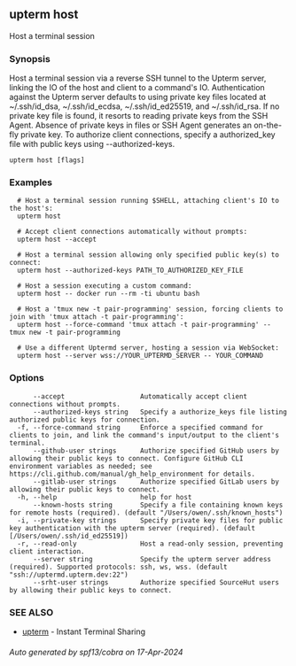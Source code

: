 ## upterm host

Host a terminal session

### Synopsis

Host a terminal session via a reverse SSH tunnel to the Upterm server, linking the IO of the host
and client to a command's IO. Authentication against the Upterm server defaults to using private key files located
at ~/.ssh/id_dsa, ~/.ssh/id_ecdsa, ~/.ssh/id_ed25519, and ~/.ssh/id_rsa. If no private key file is found, it resorts
to reading private keys from the SSH Agent. Absence of private keys in files or SSH Agent generates an on-the-fly
private key. To authorize client connections, specify a authorized_key file with public keys using --authorized-keys.

```
upterm host [flags]
```

### Examples

```
  # Host a terminal session running $SHELL, attaching client's IO to the host's:
  upterm host

  # Accept client connections automatically without prompts:
  upterm host --accept

  # Host a terminal session allowing only specified public key(s) to connect:
  upterm host --authorized-keys PATH_TO_AUTHORIZED_KEY_FILE

  # Host a session executing a custom command:
  upterm host -- docker run --rm -ti ubuntu bash

  # Host a 'tmux new -t pair-programming' session, forcing clients to join with 'tmux attach -t pair-programming':
  upterm host --force-command 'tmux attach -t pair-programming' -- tmux new -t pair-programming

  # Use a different Uptermd server, hosting a session via WebSocket:
  upterm host --server wss://YOUR_UPTERMD_SERVER -- YOUR_COMMAND
```

### Options

```
      --accept                   Automatically accept client connections without prompts.
      --authorized-keys string   Specify a authorize_keys file listing authorized public keys for connection.
  -f, --force-command string     Enforce a specified command for clients to join, and link the command's input/output to the client's terminal.
      --github-user strings      Authorize specified GitHub users by allowing their public keys to connect. Configure GitHub CLI environment variables as needed; see https://cli.github.com/manual/gh_help_environment for details.
      --gitlab-user strings      Authorize specified GitLab users by allowing their public keys to connect.
  -h, --help                     help for host
      --known-hosts string       Specify a file containing known keys for remote hosts (required). (default "/Users/owen/.ssh/known_hosts")
  -i, --private-key strings      Specify private key files for public key authentication with the upterm server (required). (default [/Users/owen/.ssh/id_ed25519])
  -r, --read-only                Host a read-only session, preventing client interaction.
      --server string            Specify the upterm server address (required). Supported protocols: ssh, ws, wss. (default "ssh://uptermd.upterm.dev:22")
      --srht-user strings        Authorize specified SourceHut users by allowing their public keys to connect.
```

### SEE ALSO

* [upterm](upterm.md)	 - Instant Terminal Sharing

###### Auto generated by spf13/cobra on 17-Apr-2024
